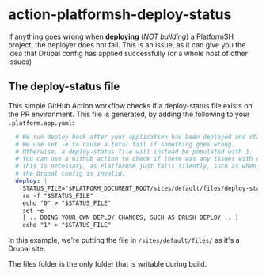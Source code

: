 # action-platformsh-deploy-status

If anything goes wrong when **deploying** (*NOT building*) a PlatformSH project, the deployer does not fail.
This is an issue, as it can give you the idea that Drupal config has applied successfully (or a whole host of other issues)

## The deploy-status file

This simple GitHub Action workflow checks if a deploy-status file exists on the PR environment.
This file is generated, by adding the following to your `.platform.app.yaml`:

```yml
  # We run deploy hook after your application has been deployed and started.
  # We use set -e to cause a total fail if something goes wrong.
  # Otherwise, a deploy-status file will instead be populated with 1.
  # You can use a Github action to check if there was any issues with deploy.
  # This is necessary, as PlatformSH just fails silently, such as when
  # the Drupal config is invalid.
  deploy: |
    STATUS_FILE="$PLATFORM_DOCUMENT_ROOT/sites/default/files/deploy-status"
    rm -f "$STATUS_FILE"
    echo "0" > "$STATUS_FILE"
    set -e
    [ .. DOING YOUR OWN DEPLOY CHANGES, SUCH AS DRUSH DEPLOY .. ]
    echo "1" > "$STATUS_FILE"
```

In this example, we're putting the file in `/sites/default/files/` as it's a Drupal site.

The files folder is the only folder that is writable during build.
